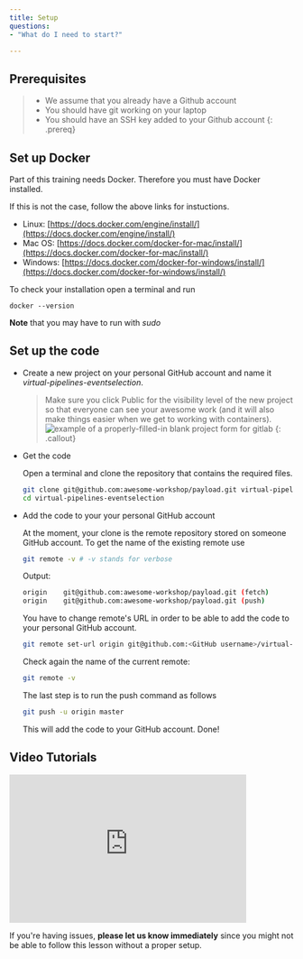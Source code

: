 ```yaml
---
title: Setup
questions:
- "What do I need to start?"

---
```

## Prerequisites
> - We assume that you already have a Github account
> - You should have git working on your laptop
> - You should have an SSH key added to your Github account
{: .prereq}

## Set up Docker

Part of this training needs Docker. Therefore you must have Docker installed. 

If this is not the case, follow the above links for instuctions.

- Linux:  [https://docs.docker.com/engine/install/](https://docs.docker.com/engine/install/)
- Mac OS:  [https://docs.docker.com/docker-for-mac/install/](https://docs.docker.com/docker-for-mac/install/)
- Windows: [https://docs.docker.com/docker-for-windows/install/](https://docs.docker.com/docker-for-windows/install/)

To check your installation open a terminal and run
  ```
  docker --version
  ```
**Note** that you may have to run with *sudo*

## Set up the code

- Create a new project on your personal GitHub account and name it *virtual-pipelines-eventselection*.

  > Make sure you click Public for the visibility level of the new project so that everyone can see your awesome work
  > (and it will also make things easier when we get to working with containers).
  > ![example of a properly-filled-in blank project form for gitlab]({{site.baseurl}}/fig/blank-project-form.png)
  {: .callout}  

- Get the code

  Open a terminal and clone the repository that contains the required files.

  ```bash
  git clone git@github.com:awesome-workshop/payload.git virtual-pipelines-eventselection
  cd virtual-pipelines-eventselection
  ```

- Add the code to your your personal GitHub account

  At the moment, your clone is the remote repository stored on someone GitHub account. To get the name of the existing remote use
  ```bash
  git remote -v # -v stands for verbose
  ```
  Output:
  ```bash
  origin	git@github.com:awesome-workshop/payload.git (fetch)
  origin	git@github.com:awesome-workshop/payload.git (push)
  ```
  
  You have to change remote's URL in order to be able to add the code to your personal GitHub account. 

  ```bash
  git remote set-url origin git@github.com:<GitHub username>/virtual-pipelines-eventselection.git
  ```
  Check again the name of the current remote:
  ```bash
  git remote -v
  ```
   
  The last step is to run the push command as follows
  ```bash
  git push -u origin master
  ```
  This will add the code to your GitHub account. Done!

## Video Tutorials
<iframe width="420" height="263" src="https://www.youtube.com/embed/NcVGX8zWzQY?list=PLKZ9c4ONm-VmmTObyNWpz4hB3Hgx8ZWSb" frameborder="0" allow="accelerometer; autoplay; encrypted-media; gyroscope; picture-in-picture" allowfullscreen></iframe>


If you're having issues, **please let us know immediately**
since you might not be able to follow this lesson without a proper setup.
